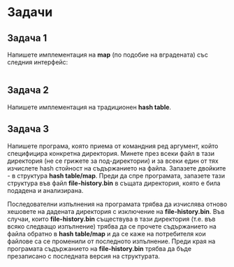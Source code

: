 # Задачи

  ## Задача 1

  Напишете имплементация на **map** (по подобие на вградената) със следния интерфейс:

```c++

```

  ## Задача 2

  Напишете имплементация на традиционен **hash table**.

  ## Задача 3

  Напишете програма, която приема от командния ред аргумент, който специфицира конкретна директория. Минете през всеки файл в тази директория (не се грижете за под-директории) и за всеки един от тях изчислете hash стойност на съдържанието на файла. Запазете двойките *<file name> - <file hash>* в структура **hash table/map**. Преди да спре програмата, запазете тази структура във файл **file-history.bin** в същата директория, която е била подадена и анализирана.

  Последователни изпълнения на програмата трябва да изчислява отново хешовете на дадената директория с изключение на **file-history.bin**. Във случаи, които **file-history.bin** съществува в тази директория (т.е. във всяко следващо изпълнение) трябва да се прочете съдържанието на файла обратно в **hash table/map** и да се каже на потребителя кои файлове са се променили от последното изпълнение. Преди края на програмата съдържанието на **file-history.bin** трябва да бъде презаписано с последната версия на структурата.
